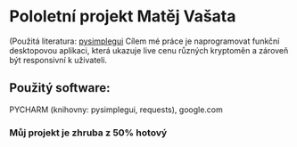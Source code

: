
# Pololetní projekt Matěj Vašata
(Použitá literatura: [pysimplegui](https://pysimplegui.readthedocs.io/)
Cílem mé práce je naprogramovat funkční desktopovou aplikaci, která ukazuje live cenu různých kryptoměn a zároveň být responsivní k uživateli.
## Použitý software:
PYCHARM (knihovny: pysimplegui, requests), google.com
### Můj projekt je zhruba z 50% hotový
